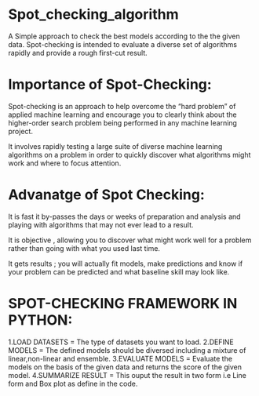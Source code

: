 # Spot_checking_algorithm

A Simple approach to check the best models according to the the given data.
Spot-checking is intended to evaluate a diverse set of algorithms rapidly and provide a rough first-cut result.

# Importance of Spot-Checking:

Spot-checking is an approach to help overcome the “hard problem” of applied machine learning and encourage you to clearly think about the higher-order search problem being performed in any machine learning project.

It involves rapidly testing a large suite of diverse machine learning algorithms on a problem in order to quickly discover what algorithms might work and where to focus attention.

# Advanatge of Spot Checking:

It is fast it by-passes the days or weeks of preparation and analysis and playing with algorithms that may not ever lead to a result.

It is objective , allowing you to discover what might work well for a problem rather than going with what you used last time.

It gets results ; you will actually fit models, make predictions and know if your problem can be predicted and what baseline skill may look like.

# SPOT-CHECKING FRAMEWORK IN PYTHON:

  1.LOAD DATASETS = The type of datasets you want to load.
  2.DEFINE MODELS = The defined models should be diversed including a mixture of linear,non-linear and ensemble.
  3.EVALUATE MODELS = Evaluate the models on the basis of the given data and returns the score of the given model.
  4.SUMMARIZE RESULT = This ouput the result in two form i.e Line form and Box plot as define in the code.
